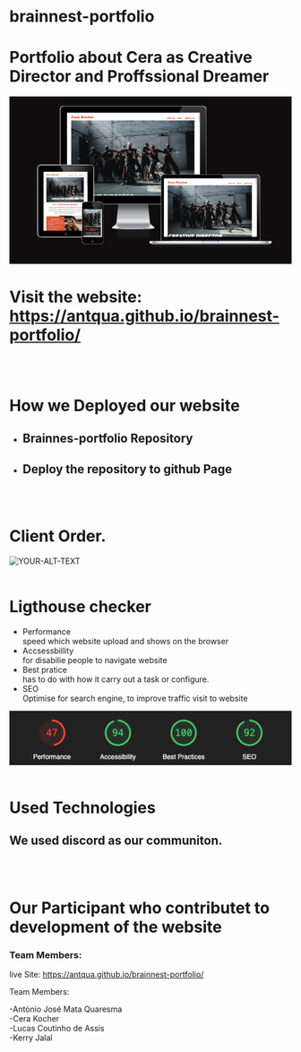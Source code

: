 # brainnest-portfolio
# Portfolio about Cera as Creative Director and Proffssional Dreamer 
<picture>
 <source media="(prefers-color-scheme: light)"          srcset="YOUR-LIGHTMODE-IMAGE">
 <img alt="YOUR-ALT-TEXT" src="./images/cera-fortfolio-responsive.png">
</picture>


<br>

# Visit the website: https://antqua.github.io/brainnest-portfolio/
<br>
<br>

# How we Deployed our website
* ## Brainnes-portfolio Repository

* ## Deploy the repository to github Page

<br>
<br>

# Client Order.
<picture>
 <source media="(prefers-color-scheme: light)" srcset="YOUR-LIGHTMODE-IMAGE">
 <img alt="YOUR-ALT-TEXT" src="./images/portfolio-client.png">
</picture>

<br>
<br>

#  Ligthouse checker 

* Performance <br> speed which website  upload and shows on the browser 
* Accsessbillity <br> for disabilie people to navigate website
* Best pratice <br> has to do with how it carry out a task or configure.
* SEO <br> Optimise for search engine, to improve traffic visit to website

<picture>
 <source media="(prefers-color-scheme: light)" srcset="YOUR-LIGHTMODE-IMAGE">
 <img alt="YOUR-ALT-TEXT" src="./images/lighthouse-checker.png">
</picture>

<br>
<br>

# Used Technologies
##  We used discord as our communiton.

<br>
<br>

# Our Participant who contributet to development of the website
### Team Members:<br>

live Site: https://antqua.github.io/brainnest-portfolio/

Team Members:<br>

-António José Mata Quaresma<br>
-Cera Kocher<br>
-Lucas Coutinho de Assis<br>
-Kerry Jalal <br>
